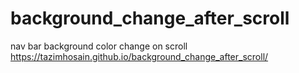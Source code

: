 # background_change_after_scroll
 nav bar background color change on scroll
https://tazimhosain.github.io/background_change_after_scroll/
